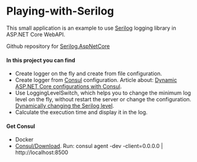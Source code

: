 # Playing-with-Serilog

This small application is an example to use [Serilog](https://github.com/serilog/serilog) logging library in ASP.NET Core WebAPI.

Github repository for [Serilog.AspNetCore](https://github.com/serilog/serilog-aspnetcore)

#### In this project you can find

- Create logger on the fly and create from file configuration.
- Create logger from [Consul](https://www.consul.io) configuration. Article about: [Dynamic ASP.NET Core configurations with Consul](https://www.c-sharpcorner.com/article/dynamic-asp-net-core-configurations-with-consul-kv).
- Use LoggingLevelSwitch, which helps you to change the minimum log level on the fly, without restart the server or change the configuration. [Dynamically changing the Serilog level](https://nblumhardt.com/2014/10/dynamically-changing-the-serilog-level).
- Calculate the execution time and display it in the log.

#### Get Consul

- Docker
- [Consul/Download](https://www.consul.io/downloads.html). Run: consul agent -dev -client=0.0.0.0 | http://localhost:8500
